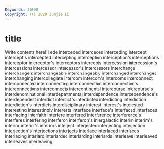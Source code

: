 ```yaml
---
Keywords: 26998
Copyright: (C) 2020 Junjie Li
---
```


# title

Write contents here!!!
ede
interceded 
intercedes 
interceding 
intercept 
intercept's 
intercepted 
intercepting 
interception 
interception's 
interceptions
interceptor 
interceptor's 
interceptors 
intercepts 
intercession 
intercession's 
intercessions 
intercessor 
intercessor's 
intercessors
interchange 
interchange's 
interchangeable 
interchangeably 
interchanged 
interchanges 
interchanging 
intercollegiate 
intercom 
intercom's
intercoms 
interconnect 
interconnected 
interconnecting 
interconnection 
interconnection's 
interconnections 
interconnects 
intercontinental 
intercourse
intercourse's 
interdenominational 
interdepartmental 
interdependence 
interdependence's 
interdependent 
interdict 
interdict's 
interdicted 
interdicting
interdiction 
interdiction's 
interdicts 
interdisciplinary 
interest 
interest's 
interested 
interesting 
interestingly 
interests
interface 
interface's 
interfaced 
interfaces 
interfacing 
interfaith 
interfere 
interfered 
interference 
interference's
interferes 
interfering 
interferon 
interferon's 
intergalactic 
interim 
interim's 
interior 
interior's 
interiors
interject 
interjected 
interjecting 
interjection 
interjection's 
interjections 
interjects 
interlace 
interlaced 
interlaces
interlacing 
interlard 
interlarded 
interlarding 
interlards 
interleave 
interleaved 
interleaves 
interleaving 
